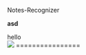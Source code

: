 Notes-Recognizer

<b>asd</b>
<div>hello</div>

<img src="http://yastatic.net/morda-logo/i/logo.svg">
================
